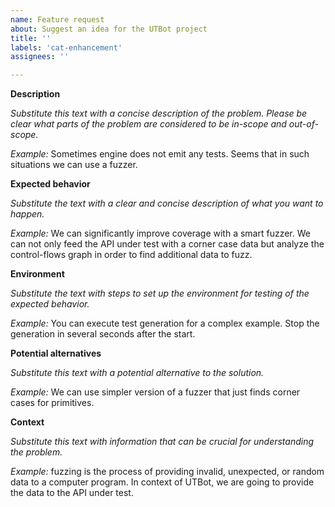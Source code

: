 ```yaml
---
name: Feature request
about: Suggest an idea for the UTBot project
title: ''
labels: 'cat-enhancement'
assignees: ''

---
```


**Description**

_Substitute this text with a concise description of the problem. Please be clear what parts of the problem are considered to be in-scope and out-of-scope._

_Example:_ Sometimes engine does not emit any tests. Seems that in such situations we can use a fuzzer.

**Expected behavior**

_Substitute the text with a clear and concise description of what you want to happen._

_Example:_ We can significantly improve coverage with a smart fuzzer. We can not only feed the API under test with a corner case data but analyze the control-flows graph in order to find additional data to fuzz.

**Environment**

_Substitute the text with steps to set up the environment for testing of the expected behavior._ 

_Example:_ You can execute test generation for a complex example. Stop the generation in several seconds after the start.

**Potential alternatives**

_Substitute this text with a potential alternative to the solution._

_Example:_ We can use simpler version of a fuzzer that just finds corner cases for primitives.

**Context**

_Substitute this text with information that can be crucial for understanding the problem._

_Example:_ fuzzing is the process of providing invalid, unexpected, or random data to a computer program. In context of UTBot, we are going to provide the data to the API under test.
